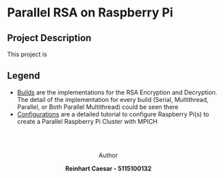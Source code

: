 # Parallel RSA on Raspberry Pi

## Project Description
This project is 

## Legend
+ [Builds](https://github.com/ReinhartC/Parallel-RSA-on-Raspberry-Pi/tree/master/Builds "Builds") are the implementations for the RSA Encryption and Decryption. The detail of the implementation for every build (Serial, Multithread, Parallel, or Both Parallel Multithread) could be seen there
+ [Configurations](https://github.com/ReinhartC/Parallel-RSA-on-Raspberry-Pi/tree/master/Configurations) are a detailed tutorial to configure Raspberry Pi(s) to create a Parallel Raspberry Pi Cluster with MPICH

<br><br>
<p align="center">
    <a>
    	Author
    </a>  
</p>
<p align="center">
    <a>
        <b>Reinhart Caesar - 5115100132<b>
    </a>  
</p>